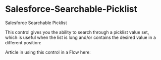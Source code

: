 # Salesforce-Searchable-Picklist
Salesforce Searchable Picklist

This control gives you the ability to search through a picklist value set, which is useful when the list is long and/or contains the desired value in a different position:



Article in using this control in a Flow here:

